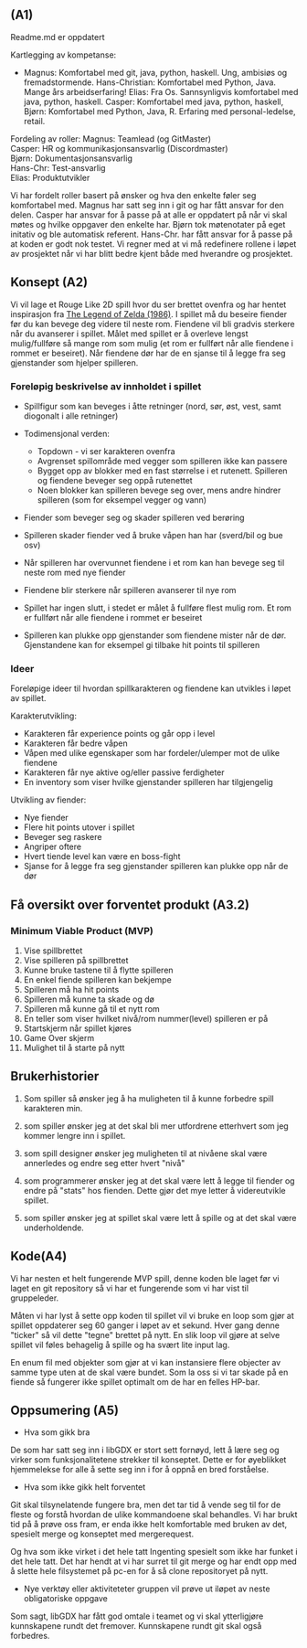 ## (A1)
Readme.md er oppdatert

Kartlegging av kompetanse: 
* Magnus:       Komfortabel med git, java, python, haskell. Ung, ambisiøs og fremadstormende.
Hans-Christian: Komfortabel med Python, Java. Mange års arbeidserfaring! 
Elias:          Fra Os. Sannsynligvis komfortabel med java, python, haskell. 
Casper:         Komfortabel med java, python, haskell, 
Bjørn:          Komfortabel med Python, Java, R. Erfaring med personal-ledelse, retail.

Fordeling av roller: 
Magnus:     Teamlead (og GitMaster)  
Casper:     HR og kommunikasjonsansvarlig (Discordmaster)  
Bjørn:      Dokumentasjonsansvarlig  
Hans-Chr:   Test-ansvarlig  
Elias:      Produktutvikler  

Vi har fordelt roller basert på ønsker og hva den enkelte føler seg komfortabel med. Magnus har satt seg inn i git og har fått ansvar for den delen. Casper har ansvar for å passe på at alle er oppdatert på når vi skal møtes og hvilke oppgaver den enkelte har. Bjørn tok møtenotater på eget initativ og ble automatisk referent. Hans-Chr. har fått ansvar for å passe på at koden er godt nok testet. Vi regner med at vi må redefinere rollene i løpet av prosjektet når vi har blitt bedre kjent både med hverandre og prosjektet.

## Konsept (A2)

Vi vil lage et Rouge Like 2D spill hvor du ser brettet ovenfra og har hentet inspirasjon fra [The Legend of Zelda (1986)](https://en.wikipedia.org/wiki/The_Legend_of_Zelda). I spillet må du beseire fiender før du kan bevege deg videre til neste rom. Fiendene vil bli gradvis sterkere når du avanserer i spillet. Målet med spillet er å overleve lengst mulig/fullføre så mange rom som mulig (et rom er fullført når alle fiendene i rommet er beseiret). Når fiendene dør har de en sjanse til å legge fra seg gjenstander som hjelper spilleren.

### Foreløpig beskrivelse av innholdet i spillet
* Spillfigur som kan beveges i åtte retninger (nord, sør, øst, vest, samt diogonalt i alle retninger)
* Todimensjonal verden:
    * Topdown - vi ser karakteren ovenfra
    * Avgrenset spillområde med vegger som spilleren ikke kan passere
    * Bygget opp av blokker med en fast størrelse i et rutenett. Spilleren og fiendene beveger seg oppå rutenettet
    * Noen blokker kan spilleren bevege seg over, mens andre hindrer spilleren (som for eksempel vegger og vann)
    
* Fiender som beveger seg og skader spilleren ved berøring
* Spilleren skader fiender ved å bruke våpen han har (sverd/bil og bue osv)
* Når spilleren har overvunnet fiendene i et rom kan han bevege seg til neste rom med nye fiender
* Fiendene blir sterkere når spilleren avanserer til nye rom
* Spillet har ingen slutt, i stedet er målet å fullføre flest mulig rom. Et rom er fullført når alle fiendene i rommet er beseiret
* Spilleren kan plukke opp gjenstander som fiendene mister når de dør. Gjenstandene kan for eksempel gi tilbake hit points til spilleren


### Ideer
Foreløpige ideer til hvordan spillkarakteren og fiendene kan utvikles i løpet av spillet.

Karakterutvikling:
* Karakteren får experience points og går opp i level
* Karakteren får bedre våpen
* Våpen med ulike egenskaper som har fordeler/ulemper mot de ulike fiendene
* Karakteren får nye aktive og/eller passive ferdigheter
* En inventory som viser hvilke gjenstander spilleren har tilgjengelig

Utvikling av fiender:
* Nye fiender
* Flere hit points utover i spillet
* Beveger seg raskere
* Angriper oftere
* Hvert tiende level kan være en boss-fight
* Sjanse for å legge fra seg gjenstander spilleren kan plukke opp når de dør

## Få oversikt over forventet produkt (A3.2)

### Minimum Viable Product (MVP)
1. Vise spillbrettet
2. Vise spilleren på spillbrettet
3. Kunne bruke tastene til å flytte spilleren
4. En enkel fiende spilleren kan bekjempe
5. Spilleren må ha hit points
6. Spilleren må kunne ta skade og dø
7. Spilleren må kunne gå til et nytt rom
8. En teller som viser hvilket nivå/rom nummer(level) spilleren er på
9. Startskjerm når spillet kjøres
10. Game Over skjerm
11. Mulighet til å starte på nytt

## Brukerhistorier

1. Som spiller så ønsker jeg å ha muligheten til å kunne forbedre spill karakteren min. 

2. som spiller ønsker jeg at det skal bli mer utfordrene etterhvert som jeg kommer lengre inn i spillet.

3. som spill designer ønsker jeg muligheten til at nivåene skal være annerledes og endre seg etter hvert "nivå"

4. som programmerer ønsker jeg at det skal være lett å legge til fiender og endre på "stats" hos fienden. Dette gjør det mye letter å videreutvikle spillet.

5. som spiller ønsker jeg at spillet skal være lett å spille og at det skal være underholdende.

## Kode(A4)
Vi har nesten et helt fungerende MVP spill, denne koden ble laget før vi laget en git repository så vi har et fungerende som vi har vist til gruppeleder. 

Måten vi har lyst å sette opp koden til spillet vil vi bruke en loop som gjør at spillet oppdaterer seg 60 ganger i løpet av et sekund. Hver gang denne "ticker" så vil dette "tegne" brettet på nytt. En slik loop vil gjøre at selve spillet vil føles behagelig å spille og ha svært lite input lag.

En enum fil med objekter som gjør at vi kan instansiere flere objecter av samme type uten at de skal være bundet. Som la oss si vi tar skade på en fiende så fungerer ikke spillet optimalt om de har en felles HP-bar.



## Oppsumering (A5)

* Hva som gikk bra

De som har satt seg inn i libGDX er stort sett fornøyd, lett å lære seg og virker som funksjonalitetene strekker til konseptet. Dette er for øyeblikket hjemmelekse for alle å sette seg inn i for å oppnå en bred forståelse. 


* Hva som ikke gikk helt forventet

Git skal tilsynelatende fungere bra, men det tar tid å vende seg til for de fleste og forstå hvordan de ulike kommandoene skal behandles. 
Vi har brukt tid på å prøve oss fram, er enda ikke helt komfortable med bruken av det, spesielt merge og konseptet med mergerequest.


Og hva som ikke virket i det hele tatt
Ingenting spesielt som ikke har funket i det hele tatt. Det har hendt at vi har surret til git merge og har endt opp med å slette hele filsystemet på pc-en for å så clone repositoryet på nytt. 


* Nye verktøy eller aktiviteteter gruppen vil prøve ut iløpet av neste obligatoriske oppgave

Som sagt, libGDX har fått god omtale i teamet og vi skal ytterligjøre kunnskapene rundt det fremover.
Kunnskapene rundt git skal også forbedres.  
